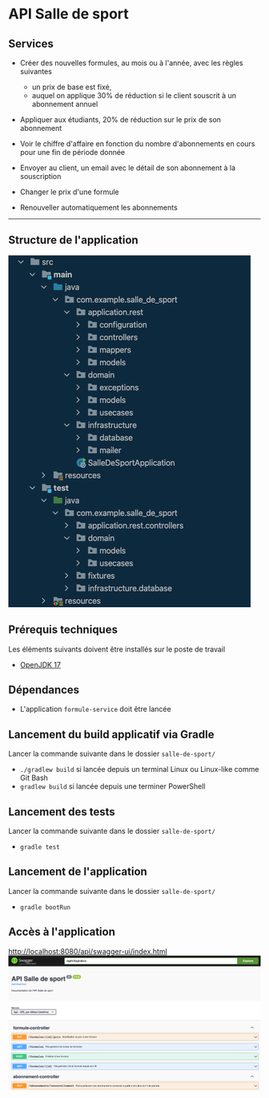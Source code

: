# API Salle de sport

## Services

- Créer des nouvelles formules, au mois ou à l'année, avec les règles suivantes
    - un prix de base est fixé,
    - auquel on applique 30% de réduction si le client souscrit à un abonnement annuel

  
- Appliquer aux étudiants, 20% de réduction sur le prix de son abonnement


- Voir le chiffre d'affaire en fonction du nombre d'abonnements en cours pour une fin de période donnée


- Envoyer au client, un email avec le détail de son abonnement à la souscription


- Changer le prix d'une formule


- Renouveller automatiquement les abonnements

---

## Structure de l'application

![Arborescence](doc/img/arborescence.png)

## Prérequis techniques

Les éléments suivants doivent être installés sur le poste de travail
- [OpenJDK 17](https://jdk.java.net/java-se-ri/17)

## Dépendances

- L'application `formule-service` doit être lancée
## Lancement du build applicatif via Gradle

Lancer la commande suivante dans le dossier `salle-de-sport/`
- `./gradlew build` si lancée depuis un terminal Linux ou Linux-like comme Git Bash
- `gradlew build` si lancée depuis une terminer PowerShell

## Lancement des tests

Lancer la commande suivante dans le dossier `salle-de-sport/`
- `gradle test`

## Lancement de l'application

Lancer la commande suivante dans le dossier `salle-de-sport/`
- `gradle bootRun`

## Accès à l'application

[http://localhost:8080/api/swagger-ui/index.html](http://localhost:8080/api/swagger-ui/index.html)
![Swagger](doc/img/swagger.png)

